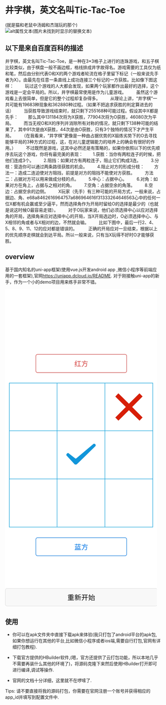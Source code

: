 # 井字棋，英文名叫Tic-Tac-Toe
(就是猫和老鼠中汤姆和杰瑞玩的那个)
![alt属性文本(图片未找到时显示的替换文本)](./static/1.jpg "猫和老鼠哈哈哈")

## 以下是来自百度百科的描述

井字棋，英文名叫Tic-Tac-Toe，是一种在3*3格子上进行的连珠游戏，和五子棋比较类似，由于棋盘一般不画边框，格线排成井字故得名。游戏需要的工具仅为纸和笔，然后由分别代表O和X的两个游戏者轮流在格子里留下标记（一般来说先手者为X）。由最先在任意一条直线上成功连接三个标记的一方获胜。比如像下图这样： 　　
玩过这个游戏的人大都会发现，如果两个玩家都作出最好的选择，这个游戏是一定会平局的。所以，井字棋最常使用是作为儿童游戏。 　　虽然这个游戏看上去很简单，但是它的整个过程却复杂得多。 　　从理论上讲，“井字棋”一共可能有19683种现象和362880种过程。（如果不把追求获胜的判定算进去的话） 　　当获胜导致游戏结束时，就只剩下255168种可能过程。假设其中X都是先手： 　　那么其中131184次将为X获胜，77904次将为O获胜，46080次为平局。 　　而当无视O和X的序列并消除所有对称的情况，就只剩下138种可能的结果了，其中91次是由X获胜，44次是由O获胜，只有3个独特的情况下才产生平局。 　　（在我看来，“井字棋”更像是一种由占据优势的X锻炼劣势下的O去寻找能够平局的3种方式的过程，这，在对儿童逻辑能力的培养上的确会有很好的作用。） 　　不过既然是游戏，这其中必然还是有策略的，如果你依照以下的优先顺序去玩这个游戏，你将有最完美的表现： 　　1.获胜：当你有两粒连子的时候，把他们连成3个。 　　2.阻挡：如果对方有两粒连子，阻止它们构成3连。 　　3.分枝：营造你可以通过两条路径获胜的机会。 　　4.阻止对方的形成分枝： 　　方法一：造成二连迫使对方阻挡，前提是对方的阻挡不能使对方获胜。 　　方法二：占据对方可以用来做成分枝的点。 　　5.中心：占据中心。 　　6.对角：如果对方在角上，占据与之相对的角。 　　7.空角：占据空余的角落。 　　8.空边：占据空余的边侧。 　　X玩家（先手）有三种可能的开局方式，一般来说，占据边、角、e68a8462616964757a686964616f31333264646563心中的任何一位X都有机会赢或至少逼平，然而选择角作为开局时留给O的选择是最少的（也就是说这时候O最容易走错）。 　　对于O玩家来说，他们必须选择中心以应对选择角的开局，选择角来应对选择中心的开局，当X开局选边时，O必须选择中心、与X相邻的角或者与X相对的边，不然就会输。 　　比如下图中，最后一行2、4、5、8、9、11、12的应对都是错误的。 　　
正确的开局应对一旦结束，根据以上的优先顺序走棋就会到达平局。所以一般来说，只有当X玩得不好时O才能够获胜。

## overview

基于国内知名的uni-app框架(使用vue.js开发android app ,微信小程序等前端应用的一套框架),官网<https://uniapp.dcloud.io/README>.
对于刚接触uni-app的新手，作为一个小的demo项目用来练手非常不错。

![](./static/2.jpg)

## 使用

* 你可以在apk文件夹中直接下载apk来体验(我只打包了android平台的apk包,如果你想运行在其他的平台,比如微信小程序或者ios端,需要自行打包,官网有详细打包教程).

* 下载官方提供的HBuilder软件,(嗯，官方还提供了云打包功能，所以本地几乎不需要再装什么其他的环境了)，将源码克隆下来然后使用HBuilder打开即可进行编译,调试等操作.

* 官网的文档十分详细，这里就不在啰嗦了.

Tips: 请不要直接将我的源码打包，你需要在官网注册一个账号并获得相应的app_id并填写到配置文件中.
